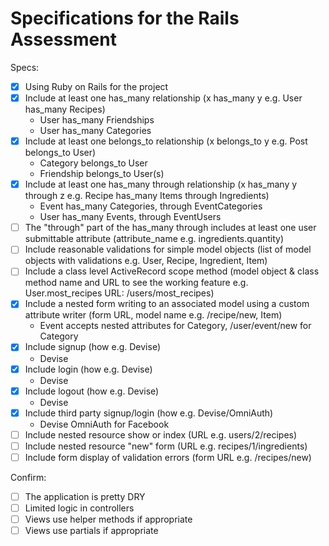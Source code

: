 # Specifications for the Rails Assessment

Specs:
- [x] Using Ruby on Rails for the project
- [X] Include at least one has_many relationship (x has_many y e.g. User has_many Recipes)
    * User has_many Friendships
    * User has_many Categories
- [X] Include at least one belongs_to relationship (x belongs_to y e.g. Post belongs_to User)
    * Category belongs_to User
    * Friendship belongs_to User(s)
- [X] Include at least one has_many through relationship (x has_many y through z e.g. Recipe has_many Items through Ingredients)
    * Event has_many Categories, through EventCategories
    * User has_many Events, through EventUsers
- [ ] The "through" part of the has_many through includes at least one user submittable attribute (attribute_name e.g. ingredients.quantity)
- [ ] Include reasonable validations for simple model objects (list of model objects with validations e.g. User, Recipe, Ingredient, Item)
- [ ] Include a class level ActiveRecord scope method (model object & class method name and URL to see the working feature e.g. User.most_recipes URL: /users/most_recipes)
- [X] Include a nested form writing to an associated model using a custom attribute writer (form URL, model name e.g. /recipe/new, Item)
    * Event accepts nested attributes for Category, /user/event/new for Category
- [X] Include signup (how e.g. Devise)
    * Devise
- [X] Include login (how e.g. Devise)
    * Devise
- [X] Include logout (how e.g. Devise)
    * Devise
- [X] Include third party signup/login (how e.g. Devise/OmniAuth)
    * Devise OmniAuth for Facebook
- [ ] Include nested resource show or index (URL e.g. users/2/recipes)
- [ ] Include nested resource "new" form (URL e.g. recipes/1/ingredients)
- [ ] Include form display of validation errors (form URL e.g. /recipes/new)

Confirm:
- [ ] The application is pretty DRY
- [ ] Limited logic in controllers
- [ ] Views use helper methods if appropriate
- [ ] Views use partials if appropriate
